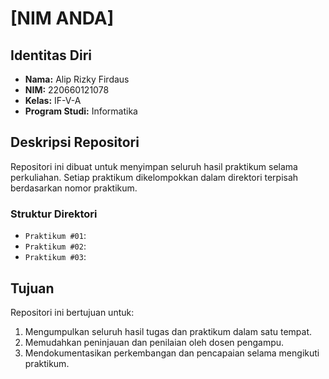 # [NIM ANDA]

## Identitas Diri
- **Nama:** Alip Rizky Firdaus
- **NIM:** 220660121078
- **Kelas:** IF-V-A
- **Program Studi:** Informatika

## Deskripsi Repositori
Repositori ini dibuat untuk menyimpan seluruh hasil praktikum selama perkuliahan. Setiap praktikum dikelompokkan dalam direktori terpisah berdasarkan nomor praktikum.

### Struktur Direktori
- `Praktikum #01`:
- `Praktikum #02`: 
- `Praktikum #03`: 

## Tujuan
Repositori ini bertujuan untuk:
1. Mengumpulkan seluruh hasil tugas dan praktikum dalam satu tempat.
2. Memudahkan peninjauan dan penilaian oleh dosen pengampu.
3. Mendokumentasikan perkembangan dan pencapaian selama mengikuti praktikum.